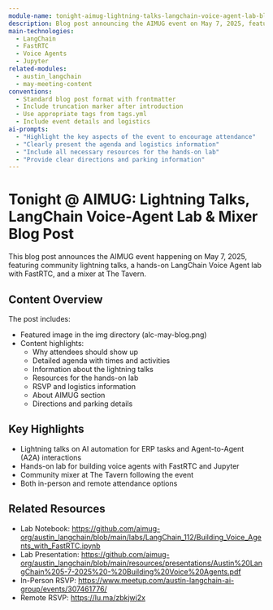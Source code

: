 ```yaml
---
module-name: tonight-aimug-lightning-talks-langchain-voice-agent-lab-blog
description: Blog post announcing the AIMUG event on May 7, 2025, featuring lightning talks, a LangChain Voice-Agent Lab with FastRTC, and a mixer
main-technologies:
  - LangChain
  - FastRTC
  - Voice Agents
  - Jupyter
related-modules:
  - austin_langchain
  - may-meeting-content
conventions:
  - Standard blog post format with frontmatter
  - Include truncation marker after introduction
  - Use appropriate tags from tags.yml
  - Include event details and logistics
ai-prompts:
  - "Highlight the key aspects of the event to encourage attendance"
  - "Clearly present the agenda and logistics information"
  - "Include all necessary resources for the hands-on lab"
  - "Provide clear directions and parking information"
---
```


# Tonight @ AIMUG: Lightning Talks, LangChain Voice-Agent Lab & Mixer Blog Post

This blog post announces the AIMUG event happening on May 7, 2025, featuring community lightning talks, a hands-on LangChain Voice Agent lab with FastRTC, and a mixer at The Tavern.

## Content Overview

The post includes:
- Featured image in the img directory (alc-may-blog.png)
- Content highlights:
  - Why attendees should show up
  - Detailed agenda with times and activities
  - Information about the lightning talks
  - Resources for the hands-on lab
  - RSVP and logistics information
  - About AIMUG section
  - Directions and parking details

## Key Highlights

- Lightning talks on AI automation for ERP tasks and Agent-to-Agent (A2A) interactions
- Hands-on lab for building voice agents with FastRTC and Jupyter
- Community mixer at The Tavern following the event
- Both in-person and remote attendance options

## Related Resources

- Lab Notebook: https://github.com/aimug-org/austin_langchain/blob/main/labs/LangChain_112/Building_Voice_Agents_with_FastRTC.ipynb
- Lab Presentation: https://github.com/aimug-org/austin_langchain/blob/main/resources/presentations/Austin%20LangChain%205-7-2025%20-%20Building%20Voice%20Agents.pdf
- In-Person RSVP: https://www.meetup.com/austin-langchain-ai-group/events/307461776/
- Remote RSVP: https://lu.ma/zbkjwj2x
